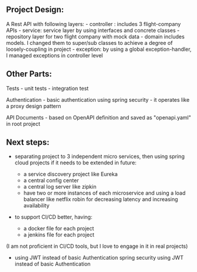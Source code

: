 ## Project Design:

 A Rest API with following layers:
	 - controller : includes 3 flight-company APIs
	 - service: service layer by using interfaces and concrete classes
	 - repository layer for two flight company with mock data
	 - domain includes models. I changed them to super/sub classes to achieve a degree of loosely-coupling in project
	 - exception: by using a global exception-handler, I managed exceptions in controller level

## Other Parts:

Tests
	 - unit tests
	 - integration test

Authentication
	 - basic authentication using spring security
	 - it operates like a proxy design pattern 

API Documents 
	- based on OpenAPI definition and saved as "openapi.yaml" in root project

## Next steps:

- separating project to 3 independent micro services, then using spring cloud projects if it needs to be extended in future:   

    - a service discovery project like Eureka
    - a central config center  
    - a central log server  like zipkin
    - have two or more instances of each microservice and using a load balancer like netflix robin for decreasing latency and increasing availability  

  
- to support CI/CD better, having:  

    - a docker file for each project  
    - a jenkins file for each project 

 (I am not proficient in CI/CD tools, but I love to engage in it in real projects)  
  
  - using JWT instead of basic Authentication  spring security using JWT instead of basic Authentication  
 